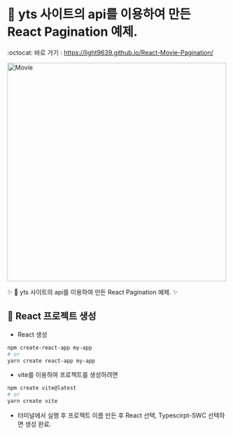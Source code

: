 # 🎥 yts 사이트의 api를 이용하여 만든 React Pagination 예제.

:octocat: 바로 가기 : https://light9639.github.io/React-Movie-Pagination/

<img src="https://user-images.githubusercontent.com/95972251/218031234-34ddeb81-89ca-43da-bf97-3ed2c330e3e4.png" alt="Movie" width="500px" />

:sparkles: 🎥 yts 사이트의 api를 이용하여 만든 React Pagination 예제. :sparkles:
## :tada: React 프로젝트 생성
- React 생성
```bash
npm create-react-app my-app
# or
yarn create react-app my-app
```

- vite를 이용하여 프로젝트를 생성하려면
```bash
npm create vite@latest
# or
yarn create vite
```
- 터미널에서 실행 후 프로젝트 이름 만든 후 React 선택, Typescirpt-SWC 선택하면 생성 완료.
